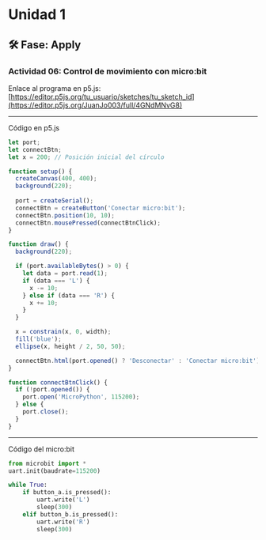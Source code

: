 
# Unidad 1

## 🛠 Fase: Apply

### Actividad 06: Control de movimiento con micro:bit

 Enlace al programa en p5.js:
[https://editor.p5js.org/tu_usuario/sketches/tu_sketch_id](https://editor.p5js.org/JuanJo003/full/4GNdMNvG8)

---

 Código en p5.js

``` js
let port;
let connectBtn;
let x = 200; // Posición inicial del círculo

function setup() {
  createCanvas(400, 400);
  background(220);
  
  port = createSerial();
  connectBtn = createButton('Conectar micro:bit');
  connectBtn.position(10, 10);
  connectBtn.mousePressed(connectBtnClick);
}

function draw() {
  background(220);

  if (port.availableBytes() > 0) {
    let data = port.read(1);
    if (data === 'L') {
      x -= 10;
    } else if (data === 'R') {
      x += 10;
    }
  }

  x = constrain(x, 0, width);
  fill('blue');
  ellipse(x, height / 2, 50, 50);

  connectBtn.html(port.opened() ? 'Desconectar' : 'Conectar micro:bit');
}

function connectBtnClick() {
  if (!port.opened()) {
    port.open('MicroPython', 115200);
  } else {
    port.close();
  }
}
```

---

Código del micro:bit

``` py
from microbit import *
uart.init(baudrate=115200)

while True:
    if button_a.is_pressed():
        uart.write('L')
        sleep(300)
    elif button_b.is_pressed():
        uart.write('R')
        sleep(300)
```
